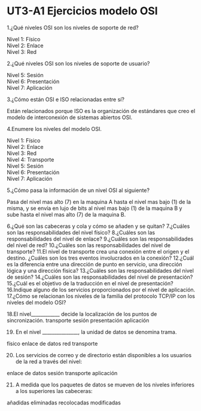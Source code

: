 <h1> UT3-A1 Ejercicios modelo OSI </h1>

1.¿Qué niveles OSI son los niveles de soporte de red? 

<p> Nivel 1: Físico 
<br>Nivel 2: Enlace 
<br>Nivel 3: Red 

2.¿Qué niveles OSI son los niveles de soporte de usuario? 
  
<p> Nivel 5: Sesión
<br>Nivel 6: Presentación
<br>Nivel 7: Aplicación

3.¿Cómo están OSI e ISO relacionadas entre sí?
  
<p>Están relacionados porque ISO es la organización de estándares 
que creo el modelo de interconexión de sistemas abiertos OSI.</p> 

4.Enumere los niveles del modelo OSI.

<p>Nivel 1: Físico 
<br>Nivel 2: Enlace 
<br>Nivel 3: Red 
<br>Nivel 4: Transporte 
<br>Nivel 5: Sesión 
<br>Nivel 6: Presentación 
<br>Nivel 7: Aplicación

5.¿Cómo pasa la información de un nivel OSI al siguiente? 
  
<p>Pasa del nivel mas alto (7) en la maquina A hasta el nivel mas 
bajo (1) de la misma, y se envía en lujo de bits al nivel mas bajo 
(1) de la maquina B y sube hasta el nivel mas alto (7) de la 
maquina B.
  
6.¿Qué son las cabeceras y cola y cómo se añaden y se quitan? 
7.¿Cuáles son las responsabilidades del nivel físico? 
8.¿Cuáles son las responsabilidades del nivel de enlace? 
9.¿Cuáles son las responsabilidades del nivel de red? 
10.¿Cuáles son las responsabilidades del nivel de transporte? 
11.El nivel de transporte crea una conexión entre el origen y el destino. ¿Cuáles son los tres eventos involucrados en la conexión? 
12.¿Cuál es la diferencia entre una dirección de punto en servicio, una dirección lógica y una dirección fisica? 
13.¿Cuáles son las responsabilidades del nivel de sesión? 
14.¿Cuáles son las responsabilidades del nivel de presentación? 
15.¿Cuál es el objetivo de la traducción en el nivel de presentación? 
16.Indique alguno de los servicios proporcionados por el nivel de aplicación. 
17.¿Cómo se relacionan los niveles de la familia del protocolo TCP/IP con los niveles del modelo OSI?

18.El nivel____________ decide la localización de los puntos de sincronización. 
transporte
sesión
presentación
aplicación

19. En el nivel _______________, la unidad de datos se denomina trama.

físico
enlace de datos
red
transporte
  
20. Los servicios de correo y de directorio están disponibles a los usuarios de la red a través del nivel:

enlace de datos
sesión
transporte
aplicación
  
21. A medida que los paquetes de datos se mueven  de los niveles inferiores a los superiores las cabeceras:

añadidas
eliminadas
recolocadas
modificadas
